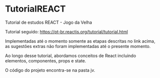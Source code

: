 # TutorialREACT
Tutorial de estudos REACT - Jogo da Velha

Tutorial seguido: https://pt-br.reactjs.org/tutorial/tutorial.html

Implementadas até o momento somente as etapas descritas no link acima, as sugestões extras não foram implementadas até o presente momento.

Ao longo desse tutorial, abordamos conceitos de React incluindo elementos, componentes, props e state.

O código do projeto encontra-se na pasta jv.
